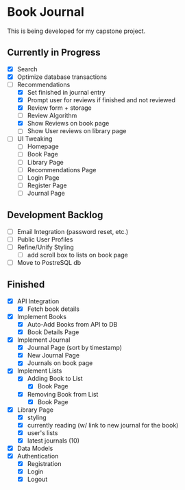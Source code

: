 # Book Journal

This is being developed for my capstone project.

## Currently in Progress

- [X] Search
- [X] Optimize database transactions
- [ ] Recommendations
  - [X] Set finished in journal entry
  - [X] Prompt user for reviews if finished and not reviewed
  - [X] Review form + storage
  - [ ] Review Algorithm
  - [X] Show Reviews on book page
  - [ ] Show User reviews on library page

- [ ] UI Tweaking
  - [ ] Homepage
  - [ ] Book Page
  - [ ] Library Page
  - [ ] Recommendations Page
  - [ ] Login Page
  - [ ] Register Page
  - [ ] Journal Page

## Development Backlog

- [ ] Email Integration (password reset, etc.)
- [ ] Public User Profiles
- [ ] Refine/Unify Styling
  - [ ] add scroll box to lists on book page
- [ ] Move to PostreSQL db

## Finished

- [X] API Integration
  - [X] Fetch book details
- [X] Implement Books
  - [X] Auto-Add Books from API to DB
  - [X] Book Details Page
- [X] Implement Journal
  - [X] Journal Page (sort by timestamp)
  - [X] New Journal Page
  - [X] Journals on book page
- [X] Implement Lists
  - [X] Adding Book to List
    - [X] Book Page
  - [X] Removing Book from List
    - [X] Book Page
- [X] Library Page
  - [X] styling
  - [X] currently reading (w/ link to new journal for the book)
  - [X] user's lists
  - [X] latest journals (10)

- [X] Data Models
- [X] Authentication
  - [X] Registration
  - [X] Login
  - [X] Logout
